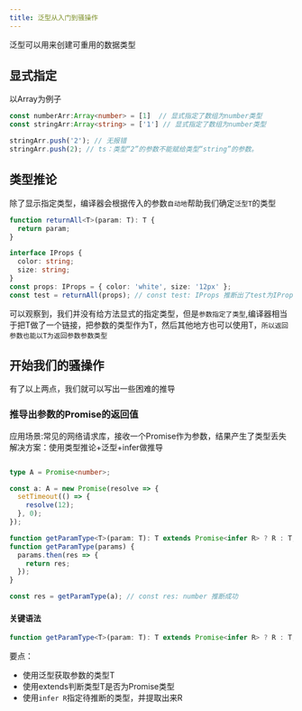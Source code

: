 ```yaml
---
title: 泛型从入门到骚操作
---
```

泛型可以用来创建可重用的数据类型
## 显式指定
以Array为例子
```ts
const numberArr:Array<number> = [1]  // 显式指定了数组为number类型
const stringArr:Array<string> = ['1'] // 显式指定了数组为number类型

stringArr.push('2'); // 无报错
stringArr.push(2); // ts：类型“2”的参数不能赋给类型“string”的参数。
```

## 类型推论
除了显示指定类型，编译器会根据传入的参数`自动地`帮助我们确定`泛型T`的类型
```ts
function returnAll<T>(param: T): T {
  return param;
}

interface IProps {
  color: string;
  size: string;
}
const props: IProps = { color: 'white', size: '12px' };
const test = returnAll(props); // const test: IProps 推断出了test为IProps
```
可以观察到，我们并没有给方法显式的指定类型，但是`参数指定了类型`,编译器相当于把T做了一个链接，把参数的类型作为T，然后其他地方也可以使用T，`所以返回参数也能以T为返回参数参数类型`

## 开始我们的骚操作
有了以上两点，我们就可以写出一些困难的推导
### 推导出参数的Promise的返回值
应用场景:常见的网络请求库，接收一个Promise作为参数，结果产生了类型丢失
解决方案：使用类型推论+泛型+infer做推导
```ts

type A = Promise<number>;

const a: A = new Promise(resolve => {
  setTimeout(() => {
    resolve(12);
  }, 0);
});

function getParamType<T>(param: T): T extends Promise<infer R> ? R : T;
function getParamType(params) {
  params.then(res => {
    return res;
  });
}

const res = getParamType(a); // const res: number 推断成功
```
#### 关键语法
```ts
function getParamType<T>(param: T): T extends Promise<infer R> ? R : T;
```
要点：
- 使用泛型获取参数的类型T
- 使用extends判断类型T是否为Promise类型
- 使用`infer R`指定待推断的类型，并提取出来R